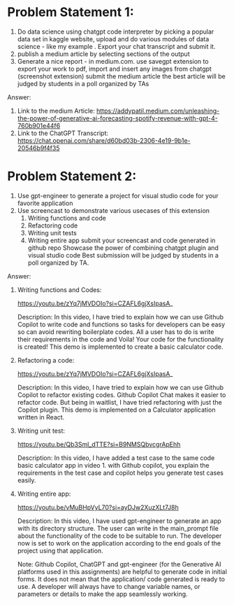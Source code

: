 # Problem Statement 1:

1) Do data science using chatgpt code interpreter by picking a popular data set in kaggle website, upload and do various modules of data science - like my example . Export your chat transcript and submit it. 
2) publish a medium article by selecting sections of the output 
3) Generate a nice report - in medium.com. use savegpt extension to export your work to pdf, import and insert any images from chatgpt (screenshot extension) 
submit the medium article
the best article will be judged by students in a poll organized by TAs

Answer: 
  1) Link to the medium Article:
  https://addypatil.medium.com/unleashing-the-power-of-generative-ai-forecasting-spotify-revenue-with-gpt-4-760b901e44f6
  2) Link to the ChatGPT Transcript:
    https://chat.openai.com/share/d60bd03b-2306-4e19-9b1e-20546b9f4f35

# Problem Statement 2:

1) Use gpt-engineer to generate a project for visual studio code for your favorite application 
2) Use screencast to demonstrate various usecases of this extension
    1) Writing functions and code
    2) Refactoring code
    3) Writing unit tests
    4) Writing entire app
submit your screencast and code generated in github repo
Showcase the power of combining chatgpt plugin and visual studio code 
Best submission will be judged by students in a poll organized by TA.

Answer:
  1) Writing functions and Codes:
     
     https://youtu.be/zYq7jMVDOIo?si=CZAFL6gjXsIpasA_
     
     Description:
     In this video, I have tried to explain how we can use Github Copilot to write code and functions so tasks for developers can be easy so can avoid rewriting boilerplate codes. All a user has to do is write their requirements in the code and Voila! Your code for the functionality is created! This demo is implemented to create a basic calculator code.
     
     
  2) Refactoring a code:

     https://youtu.be/zYq7jMVDOIo?si=CZAFL6gjXsIpasA_
     
     Description:
     In this video, I have tried to explain how we can use Github Copilot to refactor existing codes. Github Copilot Chat makes it easier to refactor code. But being in waitlist, I have tried refactoring with just the Copilot plugin. This demo is implemented on a Calculator application written in React.
     
  3) Writing unit test:

     https://youtu.be/Qb3Sml_dTTE?si=B9NMSQbvcgrApEhh
     
     Description:
      In this video, I have added a test case to the same code basic calculator app in video 1. with Github copilot, you explain the requirements in the test case and copilot helps you generate test cases easily. 

     
  4) Writing entire app:

     https://youtu.be/vMuBHpVyL70?si=ayDJw2XuzXLt7J8h
     
     Description:
     In this video, I have used gpt-engineer to generate an app with its directory structure. The user can write in the main_prompt file about the functionality of the code to be suitable to run. The developer now is set to work on the application according to the end goals of the project using that application.


     Note:
     Github Copilot, ChatGPT and gpt-engineer (for the Generative AI platforms used in this assignments) are helpful to generate code in initial forms. It does not mean that the application/ code generated is ready to use. A developer will always have to change variable names, or parameters or details to make the app seamlessly working.  
     





